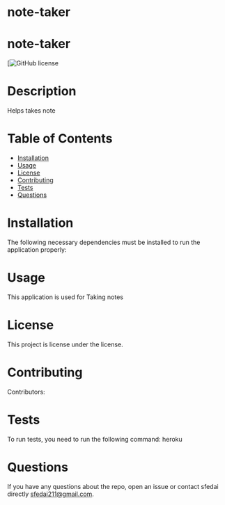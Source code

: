 # note-taker
  # note-taker
  [![GitHub license](https://github.com/sfedai/note-taker)
  # Description
  Helps takes note
  # Table of Contents 
  * [Installation](#installation)
  * [Usage](#usage)
  * [License](#license)
  * [Contributing](#contributing)
  * [Tests](#tests)
  * [Questions](#questions)
  # Installation
  The following necessary dependencies must be installed to run the application properly: 
  # Usage
  ​This application is used for Taking notes
  # License
  This project is license under the  license.
  # Contributing
  ​Contributors: 
  # Tests
  To run tests, you need to run the following command: heroku
  # Questions
  If you have any questions about the repo, open an issue or contact sfedai directly sfedai211@gmail.com.